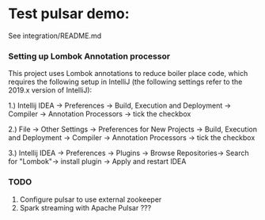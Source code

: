 # Test pulsar demo:
See integration/README.md

### Setting up Lombok Annotation processor

This project uses Lombok annotations to reduce boiler place code, which requires the following setup in IntelliJ (the following settings refer to the 2019.x version of IntelliJ):

1.) Intellij IDEA -> Preferences -> Build, Execution and Deployment -> Compiler -> Annotation Processors -> tick the checkbox

2.) File -> Other Settings -> Preferences for New Projects -> Build, Execution and Deployment -> Compiler -> Annotation Processors -> tick the checkbox

3.) Intellij IDEA -> Preferences -> Plugins -> Browse Repositories-> Search for "Lombok"-> install plugin -> Apply and restart IDEA

### TODO
1. Configure pulsar to use external zookeeper
2. Spark streaming with Apache Pulsar ???


